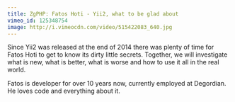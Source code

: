 ```yaml
---
title: ZgPHP: Fatos Hoti - Yii2, what to be glad about
vimeo_id: 125348754
image: http://i.vimeocdn.com/video/515422083_640.jpg
---
```

Since Yii2 was released at the end of 2014 there was plenty of time for Fatos Hoti to get to know its dirty little secrets. Together, we will investigate what is new, what is better, what is worse and how to use it all in the real world.<br />

Fatos is developer for over 10 years now, currently employed at Degordian. He loves code and everything about it.
